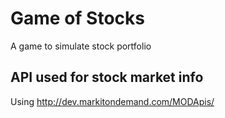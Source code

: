 # Game of Stocks 
A game to simulate stock portfolio


## API used for stock market info
Using http://dev.markitondemand.com/MODApis/ 

